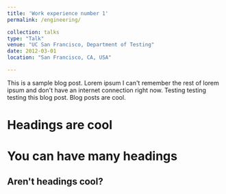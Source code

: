 ```yaml
---
title: 'Work experience number 1'
permalink: /engineering/

collection: talks
type: "Talk"
venue: "UC San Francisco, Department of Testing"
date: 2012-03-01
location: "San Francisco, CA, USA"

---
```


This is a sample blog post. Lorem ipsum I can't remember the rest of lorem ipsum and don't have an internet connection right now. Testing testing testing this blog post. Blog posts are cool.

Headings are cool
======

You can have many headings
======

Aren't headings cool?
------
